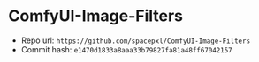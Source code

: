 # ComfyUI-Image-Filters
- Repo url: `https://github.com/spacepxl/ComfyUI-Image-Filters`
- Commit hash: `e1470d1833a8aaa33b79827fa81a48ff67042157`